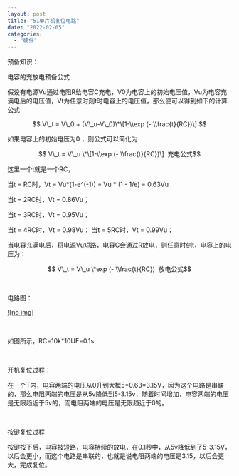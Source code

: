 ```yaml
---
layout: post
title: "51单片机复位电路"
date: "2022-02-05"
categories: 
  - "硬件"
---
```


预备知识：

电容的充放电预备公式

假设有电源Vu通过电阻R给电容C充电，V0为电容上的初始电压值，Vu为电容充满电后的电压值，Vt为任意时刻t时电容上的电压值，那么便可以得到如下的计算公式

$$ V\_t = V\_0 + (V\_u-V\_0)\*\[1-\\exp (- \\frac{t}{RC})\] $$

如果电容上的初始电压为0 ，则公式可以简化为

$$ V\_t = V\_u \*\[1-\\exp (- \\frac{t}{RC})\]  充电公式$$

这里一个t就是一个RC，

当t = RC时，Vt = Vu\*(1-e^(-1)) = Vu \* (1 - 1/e) = 0.63Vu

当t = 2RC时，Vt = 0.86Vu；

当t = 3RC时，Vt = 0.95Vu；

当t = 4RC时，Vt = 0.98Vu； 当t = 5RC时，Vt = 0.99Vu；

当电容充满电后，将电源Vu短路，电容C会通过R放电，则任意时刻t，电容上的电压为：

$$ V\_t = V\_u \*exp (- \\frac{t}{RC})  放电公式$$

 

电路图：

[![no img]](http://127.0.0.1/?attachment_id=4343)

 

如图所示，RC=10k\*10UF=0.1s

 

开机复位过程：

在一个T内，电容两端的电压从0升到大概5\*0.63=3.15V，因为这个电路是串联的，那么电阻两端的电压是从5v降低到5-3.15v，随着时间增加，电容两端的电压是无限趋近于5v的，而电阻两端的电压是无限趋近于0的。

 

按键复位过程

按键按下后，电容被短路，电容持续的放电，在0.1秒中，从5v降低到了5-3.15V，以后会更小，而这个电路是串联的，也就是说电阻两端的电压是3.15，以后会更大，完成复位。
